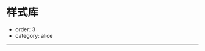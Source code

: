 # 样式库

- order: 3
- category: alice

---

<link type="text/css" rel="stylesheet" media="screen" href="../static/allinone/dist/allinone-full.css">

<div class="alice-modules"></div>

<script>
seajs.use(['$', 'gallery/underscore/1.4.3/underscore'], function($, _) {
    $.getJSON('../static/allinone/package.json', function(data) {
        var html = '\
            <div class="module">\
                <h2 class="module-title"></h2>\
                <div class="module-code"></div>\
            </div>';
        console.log(html);
        var moduleNode = $(html);
        console.log(moduleNode);
        moduleNode.find('.module-title').html(data.name);

        var deps = _.keys(data.dependencies);
        _.each(deps, function(dep) {
            moduleNode.find('.module-code')
                .load('/' + dep + ' .nico-insert-code');
            moduleNode.appendTo('.alice-modules');
        });
    });
});
</script>
